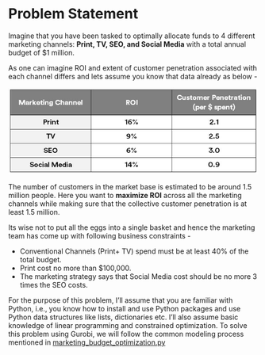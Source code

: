 # Problem Statement
Imagine that you have been tasked to optimally allocate funds to 4 different marketing channels: <b>Print, TV, SEO, and Social Media</b> with a total annual budget of $1 million. 

As one can imagine ROI and extent of customer penetration associated with each channel differs and lets assume you know that data already as below -

![Image of Table](https://github.com/Rohit-Karvekar/Blog_Optimization_Modeling_Python_Gurobi/blob/main/channels%20ROI%20and%20Pen_v4.JPG)

The number of customers in the market base is estimated to be around 1.5 million people. Here you want to <b>maximize ROI</b> across all the marketing channels while making sure that the collective customer penetration is at least 1.5 million.

Its wise not to put all the eggs into a single basket and hence the marketing team has come up with following business constraints -
- Conventional Channels (Print+ TV) spend must be at least 40% of the total budget.
- Print cost no more than $100,000.
- The marketing strategy says that Social Media cost should be no more 3 times the SEO costs.

For the purpose of this problem, I’ll assume that you are familiar with Python, i.e., you know how to install and use Python packages and use Python data structures like lists, dictionaries etc. I’ll also assume basic knowledge of linear programming and constrained optimization.
To solve this problem using Gurobi, we will follow the common modeling process mentioned in [marketing_budget_optimization.py](https://github.com/Rohit-Karvekar/Blog_Optimization_Modeling_Python_Gurobi/blob/main/marketing_budget_optimization.py)
